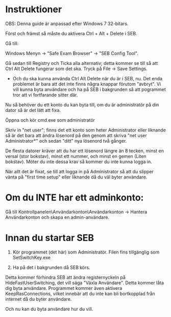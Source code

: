# Instruktioner

OBS: Denna guide är anpassad efter Windows 7 32-bitars.

Först och främst så måste du aktivera Ctrl + Alt + Delete i SEB.

Gå till: 

Windows Menyn -> "Safe Exam Browser" -> "SEB Config Tool".

Gå sedan till Registry och Ticka alla alternativ; detta kommer se till så att Ctrl Alt Delete fungerar som det ska.
Tryck på File -> Save Settings. 

- Och du ska kunna använda Ctrl Alt Delete när du är i SEB, nu. Det enda problemet är bara att det inte finns några knappar förutom "avbryt". Vi vill kunna byta användare och ha på SEB i bakgrunden så att pogrammet tror att vi fortfarande sitter där.

Nu så behöver du ett konto du kan byta till, om du är administratör på din dator så är det lätt att fixa.

Öppna och kör cmd.exe som administratör

Skriv in "net user"; finns det ett konto som heter Administrator eller liknande så är det bara att ändra lösenord på den genom att skriva "net user Administrator*" och sedan "ditt" nya lösenord två gånger. 

De flesta datorer kräver att du har ett lösenord längre än 8 tecken, minst en versal (stor bokstav), minst ett nummer, och minst en gemen (Liten bokstav). Möter du inte dessa krav så kommer du inte kunna logga in.

När allt det är fixat, se till att logga in på Administrator så att du slipper vänta på "first time setup" eller liknande då du väl byter användare.

# Om du INTE har ett adminkonto:

Gå till Kontrollpanelen\Användarkonton\Användarkonton -> Hantera Användarkonton och skapa en admin-användare.

# Innan du startar SEB

1. Kör programmet (det här) som Administratör. Filen fins tillgänglig som SetSwitchKey.exe

2. Ha på det i bakgrunden då SEB körs.

Detta kommer förhindra SEB att ändra registernyckeln på HideFastUserSwitching, det vill säga "Växla Användare". Detta kommer låta dig byta användare. Programmet kommer även aktivera KeepRasConnections, vilket innebär att du inte kan bli bortkopplad från internet då du byter användare.

Och nu kan du byta användare hur du vill.
